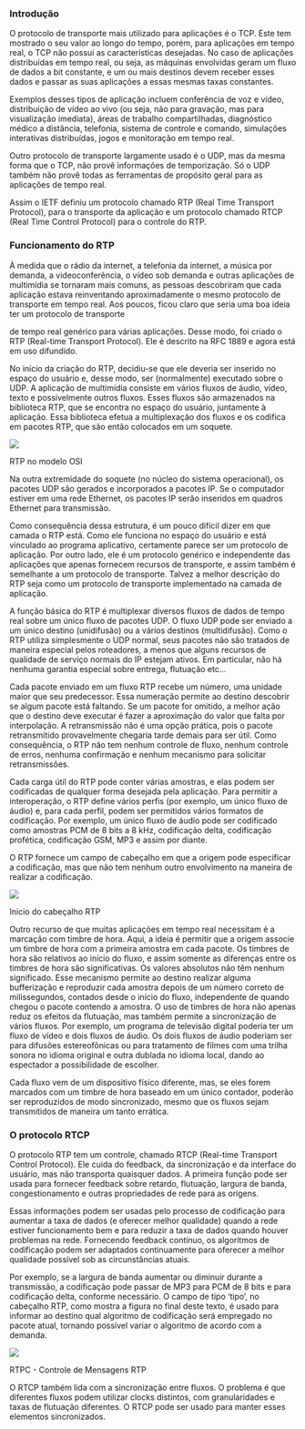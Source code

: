 ### Introdução

O protocolo de transporte mais utilizado para aplicações é o TCP. Este tem mostrado o seu valor ao longo do tempo, porém, para aplicações em tempo real, o TCP não possui as características desejadas. No caso de aplicações distribuídas em tempo real, ou seja, as máquinas envolvidas geram um fluxo de dados a bit constante, e um ou mais destinos devem receber esses dados e passar as suas aplicações a essas mesmas taxas constantes.

Exemplos desses tipos de aplicação incluem conferência de voz e vídeo, distribuição de vídeo ao vivo (ou seja, não para gravação, mas para visualização imediata), áreas de trabalho compartilhadas, diagnóstico médico a distância, telefonia, sistema de controle e comando, simulações interativas distribuídas, jogos e monitoração em tempo real.

Outro protocolo de transporte largamente usado é o UDP, mas da mesma forma que o TCP, não provê informações de temporização. Só o UDP também não provê todas as ferramentas de propósito geral para as aplicações de tempo real.

Assim o IETF definiu um protocolo chamado RTP (Real Time Transport Protocol), para o transporte da aplicação e um protocolo chamado RTCP (Real Time Control Protocol) para o controle do RTP.

### Funcionamento do RTP

À medida que o rádio da internet, a telefonia da internet, a música por demanda, a videoconferência, o vídeo sob demanda e outras aplicações de multimídia se tornaram mais comuns, as pessoas descobriram que cada aplicação estava reinventando aproximadamente o mesmo protocolo de transporte em tempo real. Aos poucos, ficou claro que seria uma boa ideia ter um protocolo de transporte

de tempo real genérico para várias aplicações. Desse modo, foi criado o RTP (Real-time Transport Protocol). Ele é descrito na RFC 1889 e agora está em uso difundido.

No início da criação do RTP, decidiu-se que ele deveria ser inserido no espaço do usuário e, desse modo, ser (normalmente) executado sobre o UDP. A aplicação de multimídia consiste em vários fluxos de áudio, vídeo, texto e possivelmente outros fluxos. Esses fluxos são armazenados na biblioteca RTP, que se encontra no espaço do usuário, juntamente à aplicação. Essa biblioteca efetua a multiplexação dos fluxos e os codifica em pacotes RTP, que são então colocados em um soquete.

[![](https://img.uninove.br/static/0/0/0/0/0/0/0/2/9/8/9/298944/18875.png)](https://img.uninove.br/static/0/0/0/0/0/0/0/2/9/8/9/298944/18875.png)

RTP no modelo OSI

Na outra extremidade do soquete (no núcleo do sistema operacional), os pacotes UDP são gerados e incorporados a pacotes IP. Se o computador estiver em uma rede Ethernet, os pacotes IP serão inseridos em quadros Ethernet para transmissão.

Como consequência dessa estrutura, é um pouco difícil dizer em que camada o RTP está. Como ele funciona no espaço do usuário e está vinculado ao programa aplicativo, certamente parece ser um protocolo de aplicação. Por outro lado, ele é um protocolo genérico e independente das aplicações que apenas fornecem recursos de transporte, e assim também é semelhante a um protocolo de transporte. Talvez a melhor descrição do RTP seja como um protocolo de transporte implementado na camada de aplicação.

A função básica do RTP é multiplexar diversos fluxos de dados de tempo real sobre um único fluxo de pacotes UDP. O fluxo UDP pode ser enviado a um único destino (unidifusão) ou a vários destinos (multidifusão). Como o RTP utiliza simplesmente o UDP normal, seus pacotes não são tratados de maneira especial pelos roteadores, a menos que alguns recursos de qualidade de serviço normais do IP estejam ativos. Em particular, não há nenhuma garantia especial sobre entrega, flutuação etc...

Cada pacote enviado em um fluxo RTP recebe um número, uma unidade maior que seu predecessor. Essa numeração permite ao destino descobrir se algum pacote está faltando. Se um pacote for omitido, a melhor ação que o destino deve executar é fazer a aproximação do valor que falta por interpolação. A retransmissão não é uma opção prática, pois o pacote retransmitido provavelmente chegaria tarde demais para ser útil. Como consequência, o RTP não tem nenhum controle de fluxo, nenhum controle de erros, nenhuma confirmação e nenhum mecanismo para solicitar retransmissões.

Cada carga útil do RTP pode conter várias amostras, e elas podem ser codificadas de qualquer forma desejada pela aplicação. Para permitir a interoperação, o RTP define vários perfis (por exemplo, um único fluxo de áudio) e, para cada perfil, podem ser permitidos vários formatos de codificação. Por exemplo, um único fluxo de áudio pode ser codificado como amostras PCM de 8 bits a 8 kHz, codificação delta, codificação profética, codificação GSM, MP3 e assim por diante.

O RTP fornece um campo de cabeçalho em que a origem pode especificar a codificação, mas que não tem nenhum outro envolvimento na maneira de realizar a codificação.

[![](https://img.uninove.br/static/0/0/0/0/0/0/0/2/5/8/9/258946/14800.jpg)](https://img.uninove.br/static/0/0/0/0/0/0/0/2/5/8/9/258946/14800.jpg)

Inicio do cabeçalho RTP

Outro recurso de que muitas aplicações em tempo real necessitam é a marcação com timbre de hora. Aqui, a ideia é permitir que a origem associe um timbre de hora com a primeira amostra em cada pacote. Os timbres de hora são relativos ao início do fluxo, e assim somente as diferenças entre os timbres de hora são significativas. Os valores absolutos não têm nenhum significado. Esse mecanismo permite ao destino realizar alguma bufferização e reproduzir cada amostra depois de um número correto de milissegundos, contados desde o início do fluxo, independente de quando chegou o pacote contendo a amostra. O uso de timbres de hora não apenas reduz os efeitos da flutuação, mas também permite a sincronização de vários fluxos. Por exemplo, um programa de televisão digital poderia ter um fluxo de vídeo e dois fluxos de áudio. Os dois fluxos de áudio poderiam ser para difusões estereofônicas ou para tratamento de filmes com uma trilha sonora no idioma original e outra dublada no idioma local, dando ao espectador a possibilidade de escolher.

Cada fluxo vem de um dispositivo físico diferente, mas, se eles forem marcados com um timbre de hora baseado em um único contador, poderão ser reproduzidos de modo sincronizado, mesmo que os fluxos sejam transmitidos de maneira um tanto errática.

### O protocolo RTCP

O protocolo RTP tem um controle, chamado RTCP (Real-time Transport Control Protocol). Ele cuida do feedback, da sincronização e da interface do usuário, mas não transporta quaisquer dados. A primeira função pode ser usada para fornecer feedback sobre retardo, flutuação, largura de banda, congestionamento e outras propriedades de rede para as origens.

Essas informações podem ser usadas pelo processo de codificação para aumentar a taxa de dados (e oferecer melhor qualidade) quando a rede estiver funcionamento bem e para reduzir a taxa de dados quando houver problemas na rede. Fornecendo feedback contínuo, os algoritmos de codificação podem ser adaptados continuamente para oferecer a melhor qualidade possível sob as circunstâncias atuais.

Por exemplo, se a largura de banda aumentar ou diminuir durante a transmissão, a codificação pode passar de MP3 para PCM de 8 bits e para codificação delta, conforme necessário. O campo de tipo ‘tipo’, no cabeçalho RTP, como mostra a figura no final deste texto, é usado para informar ao destino qual algoritmo de codificação será empregado no pacote atual, tornando possível variar o algoritmo de acordo com a demanda.

[![](https://img.uninove.br/static/0/0/0/0/0/0/0/2/9/8/9/298945/18877.png)](https://img.uninove.br/static/0/0/0/0/0/0/0/2/9/8/9/298945/18877.png)

RTPC - Controle de Mensagens RTP

O RTCP também lida com a sincronização entre fluxos. O problema é que diferentes fluxos podem utilizar clocks distintos, com granularidades e taxas de flutuação diferentes. O RTCP pode ser usado para manter esses elementos sincronizados.
